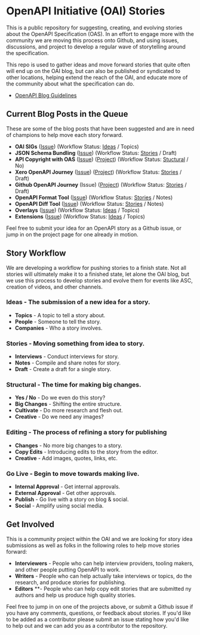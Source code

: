 # OpenAPI Initiative (OAI) Stories
This is a public repository for suggesting, creating, and evolving stories about the OpenAPI Specification (OAS). In an effort to engage more with the community we are moving this process onto Github, and using issues, discussions, and project to develop a regular wave of storytelling around the specification.

This repo is used to gather ideas and move forward stories that quite often will end up on the OAI blog, but can also be published or syndicated to other locations, helping extend the reach of the OAI, and educate more of the community about what the specification can do.

- [OpenAPI Blog Guidelines](https://docs.google.com/document/d/1CjpmRzAG6IujSv_tsNwUw6vy-29kjbSRV65u31sAIRY/edit#)

## Current Blog Posts in the Queue
These are some of the blog posts that have been suggested and are in need of champions to help move each story forward.

* **OAI SIGs** ([Issue](https://github.com/OAI/Stories/issues/11)) (Workflow Status: [Ideas](https://github.com/OAI/Stories/issues?q=is%3Aissue+is%3Aopen+label%3Aideas) / Topics)
* **JSON Schema Bundling** ([Issue](https://github.com/OAI/Stories/issues/11)) (Workflow Status: [Stories](https://github.com/OAI/Stories/issues?q=is%3Aissue+is%3Aopen+label%3Astories) / Draft)
* **API Copyright with OAS** ([Issue](https://github.com/OAI/Stories/issues/2)) ([Project](https://github.com/OAI/Stories/projects/1)) (Workflow Status: [Stuctural](https://github.com/OAI/Stories/issues?q=is%3Aissue+is%3Aopen+label%3Astructural) / No)
* **Xero OpenAPI Journey** ([Issue](https://github.com/OAI/Stories/issues/3)) ([Project](https://github.com/OAI/Stories/projects/2)) (Workflow Status: [Stories](https://github.com/OAI/Stories/issues?q=is%3Aissue+is%3Aopen+label%3Astories) / Draft)
* **Github OpenAPI Journey** (Issue) ([Project](https://github.com/OAI/Stories/projects/3)) (Workflow Status: [Stories](https://github.com/OAI/Stories/issues?q=is%3Aissue+is%3Aopen+label%3Astories) / Draft)
* **OpenAPI Format Tool** ([Issue](https://github.com/OAI/Stories/issues/5)) (Workflow Status: [Stories](https://github.com/OAI/Stories/issues?q=is%3Aissue+is%3Aopen+label%3Astories) / Notes)
* **OpenAPI Diff Tool** ([Issue](https://github.com/OAI/Stories/issues/6)) (Workflow Status: [Stories](https://github.com/OAI/Stories/issues?q=is%3Aissue+is%3Aopen+label%3Astories) / Notes)
* **Overlays** ([Issue](https://github.com/OAI/Stories/issues/7)) (Workflow Status: [Ideas](https://github.com/OAI/Stories/issues?q=is%3Aissue+is%3Aopen+label%3Aideas) / Topics)
* **Extensions** ([Issue](https://github.com/OAI/Stories/issues/8)) (Workflow Status: [Ideas](https://github.com/OAI/Stories/issues?q=is%3Aissue+is%3Aopen+label%3Aideas)  / Topics)

Feel free to submit your idea for an OpenAPI story as a Github issue, or jump in on the project page for one already in motion.

## Story Workflow
We are developing a workflow for pushing stories to a finish state. Not all stories will ultimately make it to a finished state, let alone the OAI blog, but we use this process to develop stories and evolve them for events like ASC, creation of videos, and other channels.

### Ideas - The submission of a new idea for a story.

* **Topics** - A topic to tell a story about.
* **People** - Someone to tell the story.
* **Companies** - Who a story involves.

### Stories - Moving something from idea to story.

* **Interviews** - Conduct interviews for story.
* **Notes** - Compile and share notes for story.
* **Draft** - Create a draft for a single story.

### Structural - The time for making big changes.

* **Yes / No** - Do we even do this story?
* **Big Changes** - Shifting the entire structure.
* **Cultivate** - Do more research and flesh out.
* **Creative** - Do we need any images?

### Editing - The process of refining a story for publishing

* **Changes** - No more big changes to a story.
* **Copy Edits** - Introducing edits to the story from the editor.
* **Creative** - Add images, quotes, links, etc.

### Go Live - Begin to move towards making live.

* **Internal Approval** - Get internal approvals.
* **External Approval** - Get other approvals.
* **Publish** - Go live with a story on blog & social.
* **Social** - Amplify using social media.

## Get Involved
This is a community project within the OAI and we are looking for story idea submissions as well as folks in the following roles to help move stories forward:

* **Interviewers** - People who can help interview providers, tooling makers, and other people putting OpenAPI to work.
* **Writers** - People who can help actually take interviews or topics, do the research, and produce stories for publishing.
* **Editors** **- People who can help copy edit stories that are submitted ny authors and help us produce high quality stories.

Feel free to jump in on one of the projects above, or submit a Github issue if you have any comments, questions, or feedback about stories. If you'd like to be added as a contributor please submit an issue stating how you'd like to help out and we can add you as a contributor to the repository.
